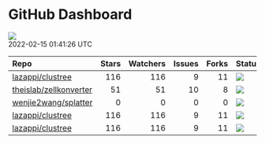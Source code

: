 GitHub Dashboard
================

![](https://github.com/lazappi/gh-dashboard/workflows/Render%20Status/badge.svg)  
2022-02-15 01:41:26 UTC

| Repo                                                                | Stars | Watchers | Issues | Forks | Status                                                                                                                                                   | Commit                                                                                                                                                                             |
| :------------------------------------------------------------------ | ----: | -------: | -----: | ----: | :------------------------------------------------------------------------------------------------------------------------------------------------------- | :--------------------------------------------------------------------------------------------------------------------------------------------------------------------------------- |
| [lazappi/clustree](https://github.com/lazappi/clustree)             |   116 |      116 |      9 |    11 | [![](https://github.com/lazappi/clustree/workflows/R-CMD-check/badge.svg)](https://github.com/lazappi/clustree/actions/runs/1443262853)                  | <a href="https://github.com/lazappi/clustree/commit/58cabf6044bf77096f15d6ce5d25156681f4bcfd" title="Merge branch 'master' into develop">58cabf</a>                                |
| [theislab/zellkonverter](https://github.com/theislab/zellkonverter) |    51 |       51 |     10 |     8 | [![](https://github.com/theislab/zellkonverter/workflows/R-CMD-check-bioc/badge.svg)](https://github.com/theislab/zellkonverter/actions/runs/1411918542) | <a href="https://github.com/theislab/zellkonverter/commit/40e85a1b61f19ed56590d5c6487e21d653e609d9" title="Bioconductor 3.15 devel">40e85a</a>                                     |
| [wenjie2wang/splatter](https://github.com/wenjie2wang/splatter)     |     0 |        0 |      0 |     0 | [![](https://github.com/Oshlack/splatter/workflows/R-CMD-check-bioc/badge.svg)](https://github.com/Oshlack/splatter/actions/runs/1763071789)             | <a href="https://github.com/wenjie2wang/splatter/commit/f5399961fa6bd95a5b2cad894f11ebfe1b49e989" title="Use initialize() method instead of prototype for Params class">f53999</a> |
| [lazappi/clustree](https://github.com/lazappi/clustree)             |   116 |      116 |      9 |    11 | [![](https://github.com/lazappi/clustree/workflows/pkgdown/badge.svg)](https://github.com/lazappi/clustree/actions/runs/1443262851)                      | <a href="https://github.com/lazappi/clustree/commit/58cabf6044bf77096f15d6ce5d25156681f4bcfd" title="Merge branch 'master' into develop">58cabf</a>                                |
| [lazappi/clustree](https://github.com/lazappi/clustree)             |   116 |      116 |      9 |    11 | [![](https://github.com/lazappi/clustree/workflows/test-coverage/badge.svg)](https://github.com/lazappi/clustree/actions/runs/1443262845)                | <a href="https://github.com/lazappi/clustree/commit/58cabf6044bf77096f15d6ce5d25156681f4bcfd" title="Merge branch 'master' into develop">58cabf</a>                                |
